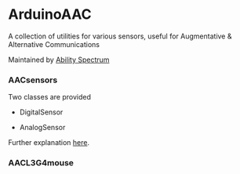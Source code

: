 ArduinoAAC
==========
A collection of utilities for various sensors, useful for Augmentative & Alternative Communications

Maintained by [Ability Spectrum](
http://abilityspectrum.com)

### AACsensors


Two classes are provided

* DigitalSensor

* AnalogSensor

Further explanation [here](http://abilityspectrum.wordpress.com/2014/07/23/light-sensor-as-multi-level-switch/).

### AACL3G4mouse